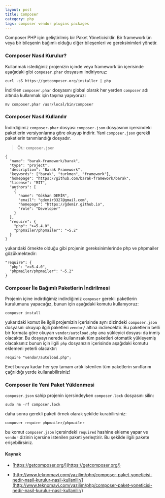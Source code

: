 ```yaml
---
layout: post
title: Composer
category: php
tags: composer vendor plugins packages
---
```


Composer PHP için geliştirilmiş bir Paket Yöneticisi‘dir. Bir framework’ün veya bir bileşenin bağımlı olduğu diğer bileşenleri ve gereksinimleri yönetir.

### Composer Nasıl Kurulur?

Kullanmak istediğiniz projenizin içinde veya framework'ün içerisinde aşağıdaki gibi `composer.phar` dosyasını indiriyoruz:

    curl -sS https://getcomposer.org/installer | php

İndirilen `composer.phar` dosyasını global olarak her yerden `composer` adı altında kullanmak için taşıma yapıyoruz:

    mv composer.phar /usr/local/bin/composer

### Composer Nasıl Kullanılır

İndirdiğimiz `composer.phar` dosyası `composer.json` dosyasının içersindeki paketlerin versiyonlarına göre okuyup indirir. Yani `composer.json` gerekli paketlerin tanımlandığı dosyadır.

> Ör.: `composer.json`


    {
      "name": "barak-framework/barak",
      "type": "project",
      "description": "Barak Framework",
      "keywords": ["barak", "turkmen", "framework"],
      "homepage": "https://github.com/barak-framework/barak",
      "license": "MIT",
      "authors": [
        {
          "name": "Gökhan DEMİR",
          "email": "gdemir3327@gmail.com",
          "homepage": "https://gdemir.github.io",
          "role": "Developer"
        }
      ],
      "require": {
        "php": ">=5.4.0",
        "phpmailer/phpmailer": "~5.2"
      }
    }

yukarıdaki örnekte olduğu gibi projenin gereksinimlerinde php ve phpmailer gözükmektedir:

    "require": {
      "php": ">=5.4.0",
      "phpmailer/phpmailer": "~5.2"
    }

### Composer İle Bağımlı Paketlerin İndirilmesi

Projenin içine indirdiğimiz indirdiğimiz `composer` gerekli paketlerin kurulumunu yapacağız, bunun için aşağıdaki komutu kullanıyoruz:

    composer install

yukarıdaki komut ile ilgili projemizin içerisinde aynı dizindeki `composer.json` dosyasını okuyup ilgili paketleri `vendor/` altına indirecektir. Bu paketlerin belli bir formata göre okuyan `vendor/autoload.php` ana yükleyici dosyası da inmiş olacaktır. Bu dosyayı nerede kullanırsak tüm paketleri otomatik yükleyemiş olacaksınız bunun için ilgili `php` dosyanızın içerisinde aşağıdaki komutu eklemeni yeterli olacaktır:

    require "vendor/autoload.php";

Evet buraya kadar her şey tamam artık istenilen tüm paketlerin sınıflarını çağrıldığı yerde kullanabilirsiniz!

### Composer ile Yeni Paket Yüklenmesi

`composer.json` sahip projenin içersindeyken `composer.lock` dosyasını silin:

	sudo rm -rf composer.lock

daha sonra gerekli paketi örnek olarak şekilde kurabilirsiniz:

	composer require phpmailer/phpmailer

bu komut `composer.json` içersindeki `required` hashine ekleme yapar ve `vendor` dizinin içersine istenilen paketi yerleştirir. Bu şekilde ilgili pakete erişebilirsiniz.

#### Kaynak

- [https://getcomposer.org/](https://getcomposer.org/)

- [http://www.teknomavi.com/yazilim/php/composer-paket-yoneticisi-nedir-nasil-kurulur-nasil-kullanilir/](http://www.teknomavi.com/yazilim/php/composer-paket-yoneticisi-nedir-nasil-kurulur-nasil-kullanilir/)
